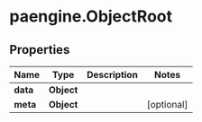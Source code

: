 # paengine.ObjectRoot

## Properties

Name | Type | Description | Notes
------------ | ------------- | ------------- | -------------
**data** | **Object** |  | 
**meta** | **Object** |  | [optional] 


